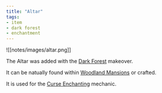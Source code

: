 ```yaml
---
title: "Altar"
tags:
- item
- dark forest
- enchantment
---
```


![[notes/images/altar.png]]

The Altar was added with the [Dark Forest](notes/makeover/dark_forest) makeover.

It can be natually found within [Woodland Mansions](notes/structure/mansion) or crafted.

It is used for the [Curse Enchanting](notes/mechanic/curse_enchanting) mechanic.